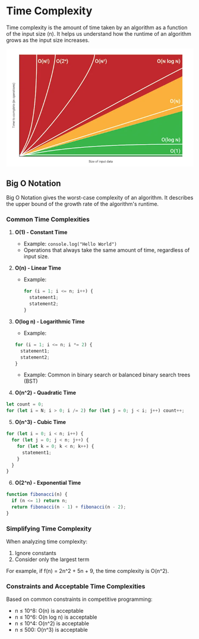 # Time Complexity

Time complexity is the amount of time taken by an algorithm as a function of the input size (n). It helps us understand how the runtime of an algorithm grows as the input size increases.

![min max Heap tree](./img/time-complexity.png)

## Big O Notation

Big O Notation gives the worst-case complexity of an algorithm. It describes the upper bound of the growth rate of the algorithm's runtime.

### Common Time Complexities

1. **O(1) - Constant Time**

   - Example: `console.log("Hello World")`
   - Operations that always take the same amount of time, regardless of input size.

2. **O(n) - Linear Time**
   - Example:
     ```javascript
     for (i = 1; i <= n; i++) {
       statement1;
       statement2;
     }
     ```
3. **O(log n) - Logarithmic Time**

   - Example:

   ```javascript
   for (i = 1; i <= n; i *= 2) {
     statement1;
     statement2;
   }
   ```

   - Example: Common in binary search or balanced binary search trees (BST)

4. **O(n^2) - Quadratic Time**

```javascript
let count = 0;
for (let i = N; i > 0; i /= 2) for (let j = 0; j < i; j++) count++;
```

5. **O(n^3) - Cubic Time**

```javascript
for (let i = 0; i < n; i++) {
  for (let j = 0; j < n; j++) {
    for (let k = 0; k < n; k++) {
      statement1;
    }
  }
}
```

6. **O(2^n) - Exponential Time**

```javascript
function fibonacci(n) {
  if (n <= 1) return n;
  return fibonacci(n - 1) + fibonacci(n - 2);
}
```

### Simplifying Time Complexity

When analyzing time complexity:

1. Ignore constants
2. Consider only the largest term

For example, if f(n) = 2n^2 + 5n + 9, the time complexity is O(n^2).

### Constraints and Acceptable Time Complexities

Based on common constraints in competitive programming:

- n ≤ 10^8: O(n) is acceptable
- n ≤ 10^6: O(n log n) is acceptable
- n ≤ 10^4: O(n^2) is acceptable
- n ≤ 500: O(n^3) is acceptable
